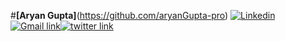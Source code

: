 
#**[Aryan Gupta]**(https://github.com/aryanGupta-pro)
[![Linkedin](https://user-images.githubusercontent.com/70915083/93156056-f9cbfc80-f724-11ea-9780-ea8f8a5c5eef.png)](https://www.linkedin.com/in/aryan-gupta-b61556159/)  [![Gmail link](extras/logo.gif)](https://mail.google.com/mail/u/0/?tab=rm1#inbox)[![twitter link](extras/logo.gif)](https://twitter.com/Twitter?ref_src=twsrc%5Egoogle%7Ctwcamp%5Eserp%7Ctwgr%5Eauthor)
<!--
 I am Aryan Gupta. My main interest lies in Machine Learning and Computer vision. I also have basic knowledge of Tableau and Flask. I am always curious to learn something new and innovative.

- 🔭 I’m currently working on Machine Learning
- 🌱 I’m currently learning **Best practice for Deep Learning**and **ML**
- 👯 I’m looking to collaborate on any **ML** or **Computer Vision Project** 
- 🤔 I’m looking for help with Natural Language Processing and Deployment
- 💬 Ask me about Machine Learning and Computer Vision
- 📫 ***How to reach me***: My [Linkedin Profile link](https://www.linkedin.com/in/aryan-gupta-b61556159/) or contact me directly on this mail [aryan.gupta1899@gmail.com](https://mail.google.com/mail/u/0/?tab=rm1#inbox)
- 😄 ***Pronouns***: Quick Learner
- ⚡ ***Fun fact***: I can work in any enviornment
-->
